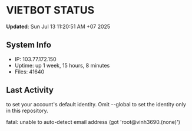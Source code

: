 # VIETBOT STATUS
**Updated**: Sun Jul 13 11:20:51 AM +07 2025

## System Info
- IP: 103.77.172.150
- Uptime: up 1 week, 15 hours, 8 minutes
- Files: 41640

## Last Activity

to set your account's default identity.
Omit --global to set the identity only in this repository.

fatal: unable to auto-detect email address (got 'root@vinh3690.(none)')
